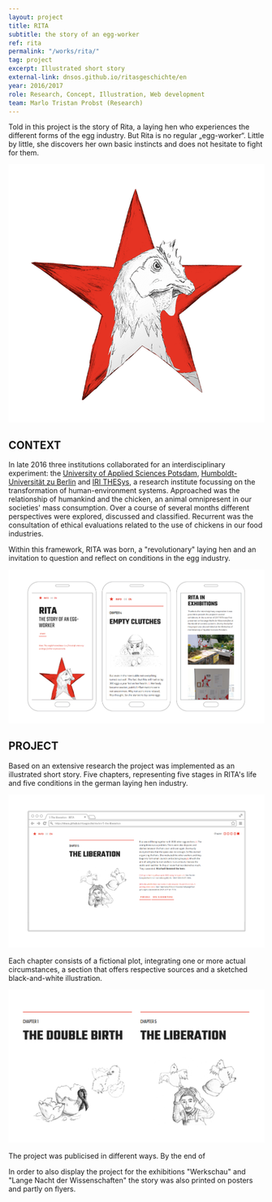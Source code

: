 ```yaml
---
layout: project
title: RITA
subtitle: the story of an egg-worker
ref: rita
permalink: "/works/rita/"
tag: project
excerpt: Illustrated short story
external-link: dnsos.github.io/ritasgeschichte/en
year: 2016/2017
role: Research, Concept, Illustration, Web development
team: Marlo Tristan Probst (Research)
---
```


Told in this project is the story of Rita, a laying hen who experiences the different forms of the egg industry. But Rita is no regular „egg-worker“. Little by little, she discovers her own basic instincts and does not hesitate to fight for them.

![RITA: Illustration](/img/rita_opener.png)

## CONTEXT
In late 2016 three institutions collaborated for an interdisciplinary experiment: the [University of Applied Sciences Potsdam](https://www.en.fh-potsdam.de/), [Humboldt-Universität zu Berlin](https://www.hu-berlin.de/en?set_language=en) and [IRI THESys](https://www.iri-thesys.org/), a research institute focussing on the transformation of human-environment systems. Approached was the relationship of humankind and the chicken, an animal omnipresent in our societies' mass consumption. Over a course of several months different perspectives were explored, discussed and classified. Recurrent was the consultation of ethical evaluations related to the use of chickens in our food industries.

Within this framework, RITA was born, a "revolutionary" laying hen and an invitation to question and reflect on conditions in the egg industry.

![RITA: Mobile](/img/rita_mobile.png)

## PROJECT
Based on an extensive research the project was implemented as an illustrated short story. Five chapters, representing five stages in RITA's life and five conditions in the german laying hen industry.

![RITA: Chapter](/img/rita_chapter.png)

Each chapter consists of a fictional plot, integrating one or more actual circumstances, a section that offers respective sources and a sketched black-and-white illustration.

![RITA: Illustrations](/img/rita_illustrations.png)

The project was publicised in different ways. By the end of

In order to also display the project for the exhibitions "Werkschau" and "Lange Nacht der Wissenschaften" the story was also printed on posters and partly on flyers.

